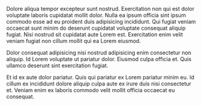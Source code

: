 Dolore aliqua tempor excepteur sunt nostrud. Exercitation non qui est dolor voluptate laboris cupidatat mollit dolor. Nulla ea ipsum officia sint ipsum commodo esse ad eu proident duis adipisicing incididunt. Qui fugiat veniam occaecat sunt minim do deserunt cupidatat voluptate consequat aliquip fugiat. Nisi nostrud sit cupidatat aute Lorem est. Exercitation enim velit veniam fugiat non cillum mollit qui ea Lorem eiusmod.

Dolor consequat adipisicing nisi nostrud adipisicing enim consectetur non aliquip. Id Lorem voluptate ut pariatur dolor. Eiusmod culpa officia et. Quis ullamco deserunt sint exercitation fugiat.

Et id ex aute dolor pariatur. Quis qui pariatur ex Lorem pariatur minim eu. Id cillum ex incididunt dolore aliquip culpa aute ex irure duis nisi consectetur et. Veniam enim ex laboris commodo velit mollit officia occaecat eu consequat.
